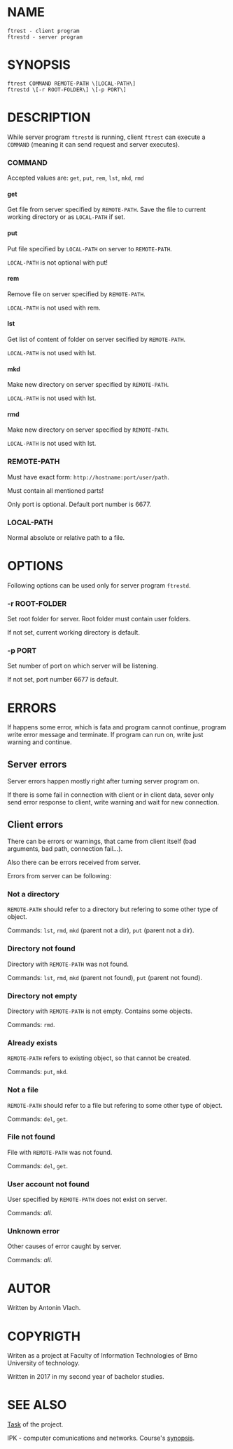 # NAME
    ftrest - client program
    ftrestd - server program

# SYNOPSIS
    ftrest COMMAND REMOTE-PATH \[LOCAL-PATH\]
    ftrestd \[-r ROOT-FOLDER\] \[-p PORT\]

# DESCRIPTION
While server program `ftrestd` is running, client `ftrest` can execute a `COMMAND` (meaning it can send request and server executes).

### COMMAND
Accepted values are: `get`, `put`, `rem`, `lst`, `mkd`, `rmd`

#### get
Get file from server specified by `REMOTE-PATH`. Save the file to current working directory or as `LOCAL-PATH` if set.

#### put
Put file specified by `LOCAL-PATH` on server to `REMOTE-PATH`.

`LOCAL-PATH` is not optional with put!

#### rem
Remove file on server specified by `REMOTE-PATH`.

`LOCAL-PATH` is not used with rem.

#### lst
Get list of content of folder on server secified by `REMOTE-PATH`.

`LOCAL-PATH` is not used with lst.

#### mkd
Make new directory on server specified by `REMOTE-PATH`.

`LOCAL-PATH` is not used with lst.

#### rmd
Make new directory on server specified by `REMOTE-PATH`.

`LOCAL-PATH` is not used with lst.

### REMOTE-PATH
Must have exact form: `http://hostname:port/user/path`.

Must contain all mentioned parts!

Only port is optional. Default port number is 6677.

### LOCAL-PATH
Normal absolute or relative path to a file.

# OPTIONS
Following options can be used only for server program `ftrestd`.

### -r ROOT-FOLDER
Set root folder for server. Root folder must contain user folders.

If not set, current working directory is default.

### -p PORT
Set number of port on which server will be listening.

If not set, port number 6677 is default.

# ERRORS
If happens some error, which is fata and program cannot continue, program write error message and terminate. If program can run on, write just warning and continue.

## Server errors
Server errors happen mostly right after turning server program on.

If there is some fail in connection with client or in client data, sever only send error response to client, write warning and wait for new connection.

## Client errors
There can be errors or warnings, that came from client itself (bad arguments, bad path, connection fail...).

Also there can be errors received from server.

Errors from server can be following:

### Not a directory
`REMOTE-PATH` should refer to a directory but refering to some other type of object.

Commands: `lst`, `rmd`, `mkd` (parent not a dir), `put` (parent not a dir).

### Directory not found
Directory with `REMOTE-PATH` was not found.

Commands: `lst`, `rmd`, `mkd` (parent not found), `put` (parent not found).

### Directory not empty
Directory with `REMOTE-PATH` is not empty. Contains some objects.

Commands: `rmd`.

### Already exists
`REMOTE-PATH` refers to existing object, so that cannot be created.

Commands: `put`, `mkd`.

### Not a file
`REMOTE-PATH` should refer to a file but refering to some other type of object.

Commands: `del`, `get`.

### File not found
File with `REMOTE-PATH` was not found.

Commands: `del`, `get`.

### User account not found
User specified by `REMOTE-PATH` does not exist on server.

Commands: *all*.

### Unknown error
Other causes of error caught by server.

Commands: *all*.

# AUTOR
Written by Antonin Vlach.

# COPYRIGTH
Writen as a project at Faculty of Information Technologies of Brno University of technology.

Written in 2017 in my second year of bachelor studies.
    
# SEE ALSO
[Task](https://wis.fit.vutbr.cz/FIT/st/course-sl.php?id=610264&item=62126) of the project.

IPK - computer comunications and networks. Course's [synopsis](https://www.fit.vutbr.cz/study/courses/index.php?id=11465).
